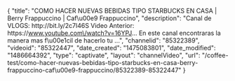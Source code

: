 {
    "title": "COMO HACER NUEVAS BEBIDAS TIPO STARBUCKS EN CASA | Berry Frappuccino | Caf\u00e9 Frappuccino",
    "description": "Canal de VLOGS: http:\/\/bit.ly\/2c7l46S Video Anterior: https:\/\/www.youtube.com\/watch?v=16YPJ... En este canal encontraras la manera mas f\u00e1cil de hacerlo tu ...",
    "channelid": "85322389",
    "videoid": "85322447",
    "date_created": "1475083801",
    "date_modified": "1486664392",
    "type": "captivate",
    "layout": "channelVideo",
    "url": "\/coffee-test\/como-hacer-nuevas-bebidas-tipo-starbucks-en-casa-berry-frappuccino-caf\u00e9-frappuccino\/85322389-85322447"
}